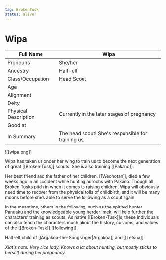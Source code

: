 ```yaml
---
tag: BrokenTusk
status: alive
---
```

# Wipa

| Full Name            | Wipa                                       |
| -------------------- | ------------------------------------------ |
| Pronouns             | She/her                                    |
| Ancestry             |Half-elf |
| Class/Occupation     | Head Scout                                 |
| Age                  |                                            |
| Alignment            |                                            |
| Deity                |                                            |
| Physical Description | Currently in the later stages of pregnancy |
| Good at              |                                            |
| In Summary           | The head scout! She's responsible for training us. |

![[wipa.png]]

Wipa has taken us onder her wing to train us to become the next generation of great [[Broken-Tusk]] scouts. She is also training [[Pakano]].

Her best friend and the father of her children, [[Weohotan]], died a few weeks ago in an accident while hunting aurochs with Pakano. Though all Broken Tusks pitch in when it comes to raising children, Wipa will obviously need time to recover from the physical tolls of childbirth, and it will be many moons before she’s able to serve the following as a scout again.

In the meantime, others in the following, such as the spirited hunter Panuaku and the knowledgeable young herder Imek, will help further the characters’ training as scouts. As native [[Broken-Tusk]]s, these individuals can also teach the characters much about the history, customs, and values of the [[Broken-Tusk]] [[following]].

Half-elf child of [[Argakoa-the-Songsinger|Argakoa]] and [[Letsua]]


*Xiat's note: Very nice lady. Knows a lot about hunting, but mostly sticks to herself during her pregnancy.*
